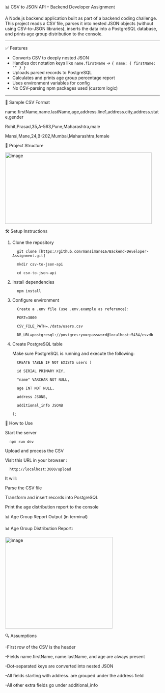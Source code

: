 📊 CSV to JSON API – Backend Developer Assignment

A Node.js backend application built as part of a backend coding challenge.  
This project reads a CSV file, parses it into nested JSON objects (without using CSV-to-JSON libraries), inserts the data into a PostgreSQL database, and prints age group distribution to the console.

---

✅ Features

- Converts CSV to deeply nested JSON
- Handles dot notation keys like `name.firstName` → `{ name: { firstName: "" } }`
- Uploads parsed records to PostgreSQL
- Calculates and prints age group percentage report
- Uses environment variables for config
- No CSV-parsing npm packages used (custom logic)

---
🧪 Sample CSV Format

name.firstName,name.lastName,age,address.line1,address.city,address.state,gender

Rohit,Prasad,35,A-563,Pune,Maharashtra,male

Mansi,Mane,24,B-202,Mumbai,Maharashtra,female

📁 Project Structure

<img width="477" height="233" alt="image" src="https://github.com/user-attachments/assets/2ae9ea79-879d-4b95-a8f0-28ef153b4e35" />


🛠️ Setup Instructions

1. Clone the repository

         git clone [https://github.com/mansimane16/Backend-Developer-Assignment.git]

         mkdir csv-to-json-api

         cd csv-to-json-api

2. Install dependencies

         npm install

3. Configure environment

         Create a .env file (use .env.example as reference):

         PORT=3000

         CSV_FILE_PATH=./data/users.csv

         DB_URL=postgresql://postgres:yourpassword@localhost:5434/csvdb

4. Create PostgreSQL table
   
   Make sure PostgreSQL is running and execute the following:

         CREATE TABLE IF NOT EXISTS users (

         id SERIAL PRIMARY KEY,

         "name" VARCHAR NOT NULL,

         age INT NOT NULL,

         address JSONB,

         additional_info JSONB
 
       );

🚀 How to Use

   Start the server

      npm run dev 

   Upload and process the CSV
   
   Visit this URL in your browser :
   
      http://localhost:3000/upload

It will:
    
Parse the CSV file
    
Transform and insert records into PostgreSQL
    
Print the age distribution report to the console

📊 Age Group Report Output (in terminal)

📊 Age Group Distribution Report:

<img width="350" height="298" alt="image" src="https://github.com/user-attachments/assets/0e72332c-6b0e-49e1-8f64-9d81759a3367" />



🔍 Assumptions
    
   -First row of the CSV is the header
    
   -Fields name.firstName, name.lastName, and age are always present
    
   -Dot-separated keys are converted into nested JSON
    
   -All fields starting with address. are grouped under the address field
    
   -All other extra fields go under additional_info
